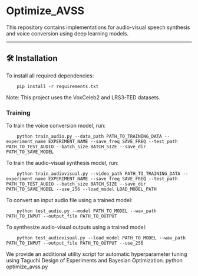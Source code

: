 # Optimize_AVSS

This repository contains implementations for audio-visual speech synthesis and voice conversion using deep learning models.

---

## 🛠 Installation

To install all required dependencies:


		pip install -r requirements.txt
  
Note: This project uses the VoxCeleb2 and LRS3-TED datasets.

### Training
To train the voice conversion model, run:

		python train_audio.py --data_path PATH_TO_TRAINING_DATA --experiment_name EXPERIMENT_NAME --save_freq SAVE_FREQ --test_path PATH_TO_TEST_AUDIO --batch_size BATCH_SIZE --save_dir PATH_TO_SAVE_MODEL

To train the audio-visual synthesis model, run:

		python train_audiovisual.py --video_path PATH_TO_TRAINING_DATA --experiment_name EXPERIMENT_NAME --save_freq SAVE_FREQ --test_path PATH_TO_TEST_AUDIO --batch_size BATCH_SIZE --save_dir PATH_TO_SAVE_MODEL --use_256 --load_model LOAD_MODEL_PATH

To convert an input audio file using a trained model:

		python test_audio.py --model PATH_TO_MODEL --wav_path PATH_TO_INPUT --output_file PATH_TO_OUTPUT

To synthesize audio-visual outputs using a trained model:

		python test_audiovisual.py --load_model PATH_TO_MODEL --wav_path PATH_TO_INPUT --output_file PATH_TO_OUTPUT --use_256

We provide an additional utility script for automatic hyperparameter tuning using Taguchi Design of Experiments and Bayesian Optimization.
python optimize_avss.py
